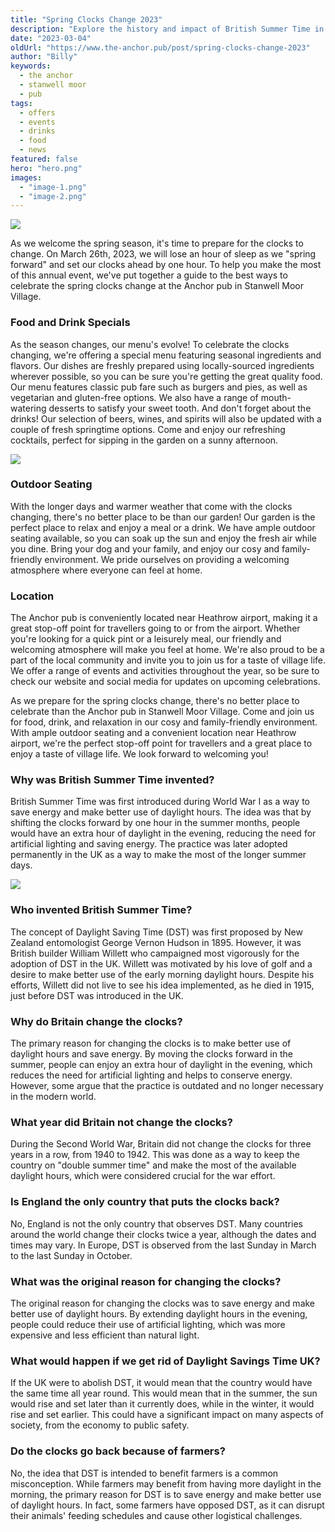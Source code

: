 ```yaml
---
title: "Spring Clocks Change 2023"
description: "Explore the history and impact of British Summer Time in our latest blog. From its invention to misconceptions surrounding it, we delve into the origins of this practice and its significance. Learn about the history of British Summer Time today."
date: "2023-03-04"
oldUrl: "https://www.the-anchor.pub/post/spring-clocks-change-2023"
author: "Billy"
keywords:
  - the anchor
  - stanwell moor
  - pub
tags:
  - offers
  - events
  - drinks
  - food
  - news
featured: false
hero: "hero.png"
images:
  - "image-1.png"
  - "image-2.png"
---
```


  

![](https://static.wixstatic.com/media/1c749e_84fb2b8bc6d141f8b36f5773f484ded1~mv2.png/v1/fill/w_49,h_37,al_c,q_85,usm_0.66_1.00_0.01,blur_2,enc_avif,quality_auto/1c749e_84fb2b8bc6d141f8b36f5773f484ded1~mv2.png)

As we welcome the spring season, it's time to prepare for the clocks to change. On March 26th, 2023, we will lose an hour of sleep as we "spring forward" and set our clocks ahead by one hour. To help you make the most of this annual event, we've put together a guide to the best ways to celebrate the spring clocks change at the Anchor pub in Stanwell Moor Village.

  

### Food and Drink Specials

As the season changes, our menu's evolve! To celebrate the clocks changing, we're offering a special menu featuring seasonal ingredients and flavors. Our dishes are freshly prepared using locally-sourced ingredients wherever possible, so you can be sure you're getting the great quality food. Our menu features classic pub fare such as burgers and pies, as well as vegetarian and gluten-free options. We also have a range of mouth-watering desserts to satisfy your sweet tooth. And don't forget about the drinks! Our selection of beers, wines, and spirits will also be updated with a couple of fresh springtime options. Come and enjoy our refreshing cocktails, perfect for sipping in the garden on a sunny afternoon.

![](https://static.wixstatic.com/media/1c749e_8bf9d4b5a8d2402592b395f4dabf3553~mv2.png/v1/fill/w_49,h_37,al_c,q_85,usm_0.66_1.00_0.01,blur_2,enc_avif,quality_auto/1c749e_8bf9d4b5a8d2402592b395f4dabf3553~mv2.png)

### Outdoor Seating

With the longer days and warmer weather that come with the clocks changing, there's no better place to be than our garden! Our garden is the perfect place to relax and enjoy a meal or a drink. We have ample outdoor seating available, so you can soak up the sun and enjoy the fresh air while you dine. Bring your dog and your family, and enjoy our cosy and family-friendly environment. We pride ourselves on providing a welcoming atmosphere where everyone can feel at home.

  

### Location

The Anchor pub is conveniently located near Heathrow airport, making it a great stop-off point for travellers going to or from the airport. Whether you're looking for a quick pint or a leisurely meal, our friendly and welcoming atmosphere will make you feel at home. We're also proud to be a part of the local community and invite you to join us for a taste of village life. We offer a range of events and activities throughout the year, so be sure to check our website and social media for updates on upcoming celebrations.

  

As we prepare for the spring clocks change, there's no better place to celebrate than the Anchor pub in Stanwell Moor Village. Come and join us for food, drink, and relaxation in our cosy and family-friendly environment. With ample outdoor seating and a convenient location near Heathrow airport, we're the perfect stop-off point for travellers and a great place to enjoy a taste of village life. We look forward to welcoming you!

  

### Why was British Summer Time invented?

British Summer Time was first introduced during World War I as a way to save energy and make better use of daylight hours. The idea was that by shifting the clocks forward by one hour in the summer months, people would have an extra hour of daylight in the evening, reducing the need for artificial lighting and saving energy. The practice was later adopted permanently in the UK as a way to make the most of the longer summer days.

![](https://static.wixstatic.com/media/1c749e_c440dac2f6db44d29578cc426f76aeaf~mv2.png/v1/fill/w_49,h_37,al_c,q_85,usm_0.66_1.00_0.01,blur_2,enc_avif,quality_auto/1c749e_c440dac2f6db44d29578cc426f76aeaf~mv2.png)

### Who invented British Summer Time?

The concept of Daylight Saving Time (DST) was first proposed by New Zealand entomologist George Vernon Hudson in 1895. However, it was British builder William Willett who campaigned most vigorously for the adoption of DST in the UK. Willett was motivated by his love of golf and a desire to make better use of the early morning daylight hours. Despite his efforts, Willett did not live to see his idea implemented, as he died in 1915, just before DST was introduced in the UK.

  

### Why do Britain change the clocks?

The primary reason for changing the clocks is to make better use of daylight hours and save energy. By moving the clocks forward in the summer, people can enjoy an extra hour of daylight in the evening, which reduces the need for artificial lighting and helps to conserve energy. However, some argue that the practice is outdated and no longer necessary in the modern world.

  

### What year did Britain not change the clocks?

During the Second World War, Britain did not change the clocks for three years in a row, from 1940 to 1942. This was done as a way to keep the country on "double summer time" and make the most of the available daylight hours, which were considered crucial for the war effort.

  

### Is England the only country that puts the clocks back?

No, England is not the only country that observes DST. Many countries around the world change their clocks twice a year, although the dates and times may vary. In Europe, DST is observed from the last Sunday in March to the last Sunday in October.

  

### What was the original reason for changing the clocks?

The original reason for changing the clocks was to save energy and make better use of daylight hours. By extending daylight hours in the evening, people could reduce their use of artificial lighting, which was more expensive and less efficient than natural light.

  

### What would happen if we get rid of Daylight Savings Time UK?

If the UK were to abolish DST, it would mean that the country would have the same time all year round. This would mean that in the summer, the sun would rise and set later than it currently does, while in the winter, it would rise and set earlier. This could have a significant impact on many aspects of society, from the economy to public safety.

  

### Do the clocks go back because of farmers?

No, the idea that DST is intended to benefit farmers is a common misconception. While farmers may benefit from having more daylight in the morning, the primary reason for DST is to save energy and make better use of daylight hours. In fact, some farmers have opposed DST, as it can disrupt their animals' feeding schedules and cause other logistical challenges.
